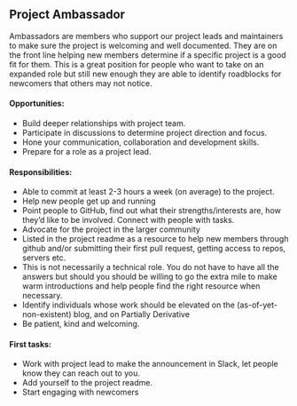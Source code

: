 ## Project Ambassador

Ambassadors are members who support our project leads and maintainers to make sure the project is welcoming and well documented. They are on the front line helping new members determine if a specific project is a good fit for them. This is a great position for people who want to take on an expanded role but still new enough they are able to identify roadblocks for newcomers that others may not notice.

#### Opportunities:
* Build deeper relationships with project team.
* Participate in discussions to determine project direction and focus.
* Hone your communication, collaboration and development skills.
* Prepare for a role as a project lead.

#### Responsibilities:
* Able to commit at least 2-3 hours a week (on average) to the project.
* Help new people get up and running
* Point people to GitHub, find out what their strengths/interests are, how they’d like to be involved. Connect with people with tasks.
* Advocate for the project in the larger community
* Listed in the project readme as a resource to help new members through github and/or submitting their first pull request, getting access to repos, servers etc.
* This is not necessarily a technical role. You do not have to have all the answers but should you should be willing to go the extra mile to make warm introductions and help people find the right resource when necessary.
* Identify individuals whose work should be elevated on the (as-of-yet-non-existent) blog, and on Partially Derivative
* Be patient, kind and welcoming.

#### First tasks:
* Work with project lead to make the announcement in Slack, let people know they can reach out to you.
* Add yourself to the project readme.
* Start engaging with newcomers
